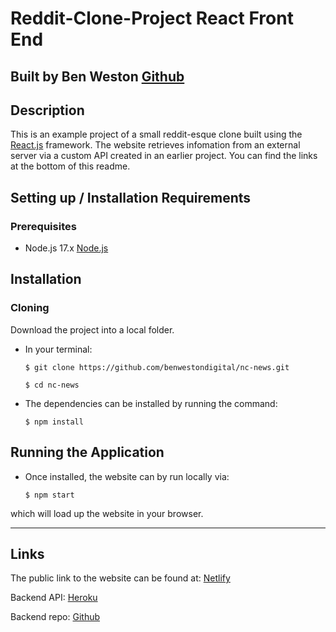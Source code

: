 # Reddit-Clone-Project React Front End

## Built by Ben Weston [Github](https://github.com/benwestondigital)

## Description

This is an example project of a small reddit-esque clone built using the [React.js](https://reactjs.org/) framework. The website retrieves infomation from an external server via a custom API created in an earlier project. You can find the links at the bottom of this readme.

## Setting up / Installation Requirements

### Prerequisites

- Node.js 17.x [Node.js](https://nodejs.org/en/)

## Installation

### Cloning

Download the project into a local folder.

- In your terminal:

    `$ git clone https://github.com/benwestondigital/nc-news.git`

    `$ cd nc-news`

- The dependencies can be installed by running the command:

    `$ npm install`

## Running the Application

- Once installed, the website can by run locally via:

    `$ npm start`

which will load up the website in your browser.

---

## Links

The public link to the website can be found at: [Netlify](https://reddit-clone-project.netlify.app/)

Backend API: [Heroku](https://ben-reddit-project.herokuapp.com/api)

Backend repo: [Github](https://github.com/benwestondigital/reddit-clone-project)
